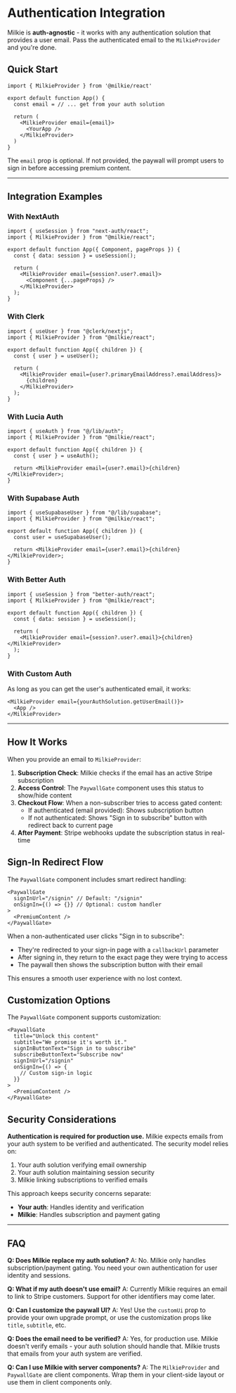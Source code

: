 # Authentication Integration

Milkie is **auth-agnostic** - it works with any authentication solution that provides a user email. Pass the authenticated email to the `MilkieProvider` and you're done.

## Quick Start

```tsx
import { MilkieProvider } from '@milkie/react'

export default function App() {
  const email = // ... get from your auth solution

  return (
    <MilkieProvider email={email}>
      <YourApp />
    </MilkieProvider>
  )
}
```

The `email` prop is optional. If not provided, the paywall will prompt users to sign in before accessing premium content.

---

## Integration Examples

### With NextAuth

```tsx
import { useSession } from "next-auth/react";
import { MilkieProvider } from "@milkie/react";

export default function App({ Component, pageProps }) {
  const { data: session } = useSession();

  return (
    <MilkieProvider email={session?.user?.email}>
      <Component {...pageProps} />
    </MilkieProvider>
  );
}
```

### With Clerk

```tsx
import { useUser } from "@clerk/nextjs";
import { MilkieProvider } from "@milkie/react";

export default function App({ children }) {
  const { user } = useUser();

  return (
    <MilkieProvider email={user?.primaryEmailAddress?.emailAddress}>
      {children}
    </MilkieProvider>
  );
}
```

### With Lucia Auth

```tsx
import { useAuth } from "@/lib/auth";
import { MilkieProvider } from "@milkie/react";

export default function App({ children }) {
  const { user } = useAuth();

  return <MilkieProvider email={user?.email}>{children}</MilkieProvider>;
}
```

### With Supabase Auth

```tsx
import { useSupabaseUser } from "@/lib/supabase";
import { MilkieProvider } from "@milkie/react";

export default function App({ children }) {
  const user = useSupabaseUser();

  return <MilkieProvider email={user?.email}>{children}</MilkieProvider>;
}
```

### With Better Auth

```tsx
import { useSession } from "better-auth/react";
import { MilkieProvider } from "@milkie/react";

export default function App({ children }) {
  const { data: session } = useSession();

  return (
    <MilkieProvider email={session?.user?.email}>{children}</MilkieProvider>
  );
}
```

### With Custom Auth

As long as you can get the user's authenticated email, it works:

```tsx
<MilkieProvider email={yourAuthSolution.getUserEmail()}>
  <App />
</MilkieProvider>
```

---

## How It Works

When you provide an email to `MilkieProvider`:

1. **Subscription Check**: Milkie checks if the email has an active Stripe subscription
2. **Access Control**: The `PaywallGate` component uses this status to show/hide content
3. **Checkout Flow**: When a non-subscriber tries to access gated content:
   - If authenticated (email provided): Shows subscription button
   - If not authenticated: Shows "Sign in to subscribe" button with redirect back to current page
4. **After Payment**: Stripe webhooks update the subscription status in real-time

## Sign-In Redirect Flow

The `PaywallGate` component includes smart redirect handling:

```tsx
<PaywallGate
  signInUrl="/signin" // Default: "/signin"
  onSignIn={() => {}} // Optional: custom handler
>
  <PremiumContent />
</PaywallGate>
```

When a non-authenticated user clicks "Sign in to subscribe":

- They're redirected to your sign-in page with a `callbackUrl` parameter
- After signing in, they return to the exact page they were trying to access
- The paywall then shows the subscription button with their email

This ensures a smooth user experience with no lost context.

## Customization Options

The `PaywallGate` component supports customization:

```tsx
<PaywallGate
  title="Unlock this content"
  subtitle="We promise it's worth it."
  signInButtonText="Sign in to subscribe"
  subscribeButtonText="Subscribe now"
  signInUrl="/signin"
  onSignIn={() => {
    // Custom sign-in logic
  }}
>
  <PremiumContent />
</PaywallGate>
```

## Security Considerations

**Authentication is required for production use.** Milkie expects emails from your auth system to be verified and authenticated. The security model relies on:

1. Your auth solution verifying email ownership
2. Your auth solution maintaining session security
3. Milkie linking subscriptions to verified emails

This approach keeps security concerns separate:

- **Your auth**: Handles identity and verification
- **Milkie**: Handles subscription and payment gating

---

## FAQ

**Q: Does Milkie replace my auth solution?**
A: No. Milkie only handles subscription/payment gating. You need your own authentication for user identity and sessions.

**Q: What if my auth doesn't use email?**
A: Currently Milkie requires an email to link to Stripe customers. Support for other identifiers may come later.

**Q: Can I customize the paywall UI?**
A: Yes! Use the `customUi` prop to provide your own upgrade prompt, or use the customization props like `title`, `subtitle`, etc.

**Q: Does the email need to be verified?**
A: Yes, for production use. Milkie doesn't verify emails - your auth solution should handle that. Milkie trusts that emails from your auth system are verified.

**Q: Can I use Milkie with server components?**
A: The `MilkieProvider` and `PaywallGate` are client components. Wrap them in your client-side layout or use them in client components only.
